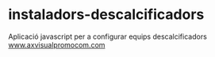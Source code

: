 # instaladors-descalcificadors
Aplicació javascript per a configurar equips descalcificadors
www.axvisualpromocom.com
